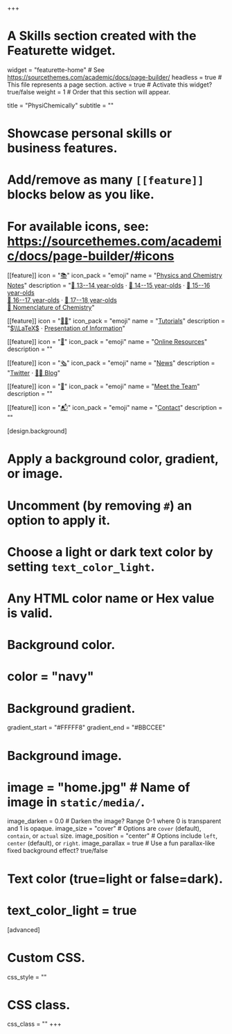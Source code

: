 +++
# A Skills section created with the Featurette widget.
widget = "featurette-home"  # See https://sourcethemes.com/academic/docs/page-builder/
headless = true  # This file represents a page section.
active = true  # Activate this widget? true/false
weight = 1  # Order that this section will appear.

title = "PhysiChemically"
subtitle = ""

# Showcase personal skills or business features.
# 
# Add/remove as many `[[feature]]` blocks below as you like.
# 
# For available icons, see: https://sourcethemes.com/academic/docs/page-builder/#icons

[[feature]]
  icon = "[📚](physics-chemistry-notes/)"
  icon_pack = "emoji"
  name = "[Physics and Chemistry Notes](physics-chemistry-notes/)"
  description = "[📗 13--14 year-olds](physics-chemistry-notes/13-14-year-olds) · [📘 14--15 year-olds](physics-chemistry-notes/14-15-year-olds) · [📙 15--16 year-olds](physics-chemistry-notes/15-16-year-olds) <br> [📕 16--17 year-olds](physics-chemistry-notes/16-17-year-olds) · [📓 17--18 year-olds](physics-chemistry-notes/17-18-year-olds) <br> [📔 Nomenclature of Chemistry](physics-chemistry-notes/nomenclature-chemistry)"  
  
[[feature]]
  icon = "[👐🏼](tutorials/)"
  icon_pack = "emoji"
  name = "[Tutorials](tutorials/)"
  description = "[$\\LaTeX$](tutorials/latex) · [Presentation of Information](tutorials/presentation-information)"
  
[[feature]]
  icon = "[🔗](online-resources/)"
  icon_pack = "emoji"
  name = "[Online Resources](online-resources/)"
  description = ""
  
[[feature]]
  icon = "[🗞️](#news)"
  icon_pack = "emoji"
  name = "[News](#news)"
  description = "[Twitter](#news) · [✍🏼 Blog](post/)"
  
[[feature]]
  icon = "[👥](team/)‍"
  icon_pack = "emoji"
  name = "[Meet the Team](team/)"
  description = ""
  
[[feature]]
  icon = "[📬](#contact)"
  icon_pack = "emoji"
  name = "[Contact](#contact)"
  description = ""  
  
[design.background]
  # Apply a background color, gradient, or image.
  #   Uncomment (by removing `#`) an option to apply it.
  #   Choose a light or dark text color by setting `text_color_light`.
  #   Any HTML color name or Hex value is valid.
  
  # Background color.
  # color = "navy"
  
  # Background gradient.
  gradient_start = "#FFFFF8"
  gradient_end = "#BBCCEE"
  
  # Background image.
  # image = "home.jpg"  # Name of image in `static/media/`.
  image_darken = 0.0  # Darken the image? Range 0-1 where 0 is transparent and 1 is opaque.
  image_size = "cover"  #  Options are `cover` (default), `contain`, or `actual` size.
  image_position = "center"  # Options include `left`, `center` (default), or `right`.
  image_parallax = true  # Use a fun parallax-like fixed background effect? true/false

  # Text color (true=light or false=dark).
  # text_color_light = true    

[advanced]
 # Custom CSS. 
 css_style = ""
 
 # CSS class.
 css_class = ""
+++
